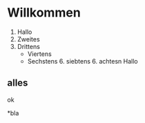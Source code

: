 # Willkommen

 1. Hallo
 2. Zweites
 3. Drittens
    - Viertens
    - Sechstens
            6. siebtens
            6. achtesn
     Hallo

## alles
ok

*bla